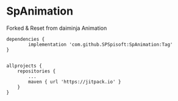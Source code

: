 # SpAnimation

Forked & Reset from daiminja Animation 


	dependencies {
	        implementation 'com.github.SPSpisoft:SpAnimation:Tag'
	}
  
  
  	allprojects {
		repositories {
			...
			maven { url 'https://jitpack.io' }
		}
	}
